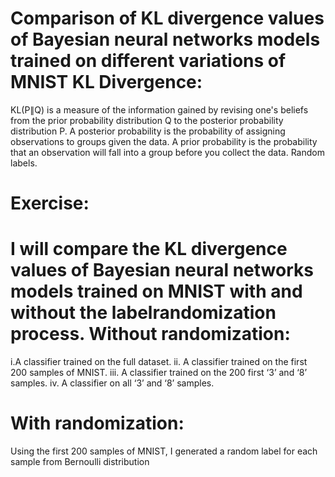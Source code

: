
Comparison of KL divergence values of Bayesian neural networks models trained on different variations of MNIST
KL Divergence:
=

KL(P∥Q) is a measure of the information gained by revising one's beliefs from the prior probability 
distribution Q to the posterior probability distribution P. 
A posterior probability is the probability of assigning observations to groups given the data. A prior 
probability is the probability that an observation will fall into a group before you collect the data.
Random labels.

Exercise:
=
I will compare the KL divergence values of Bayesian neural networks models trained on MNIST with and without the labelrandomization process.
Without randomization:
=
i.A classifier trained on the full dataset.
ii. A classifier trained on the first 200 samples of MNIST.
iii. A classifier trained on the 200 first ‘3’ and ‘8’ samples.
iv. A classifier on all ‘3’ and ‘8’ samples.

With randomization:
=
Using the first 200 samples of MNIST, I generated a random label for each sample from Bernoulli distribution

